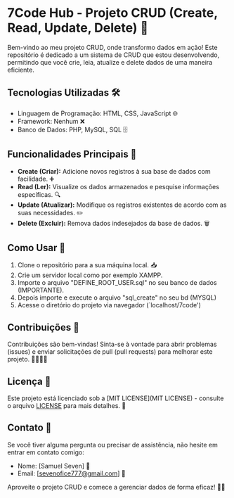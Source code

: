 # 7Code Hub - Projeto CRUD (Create, Read, Update, Delete) 📝

Bem-vindo ao meu projeto CRUD, onde transformo dados em ação! Este repositório é dedicado a um sistema de CRUD que estou desenvolvendo, permitindo que você crie, leia, atualize e delete dados de uma maneira eficiente.

## Tecnologias Utilizadas 🛠️

- Linguagem de Programação: HTML, CSS, JavaScript 🌐
- Framework: Nenhum ❌
- Banco de Dados: PHP, MySQL, SQL 🗄️

## Funcionalidades Principais 🚀

- **Create (Criar):** Adicione novos registros à sua base de dados com facilidade. ➕
- **Read (Ler):** Visualize os dados armazenados e pesquise informações específicas. 🔍
- **Update (Atualizar):** Modifique os registros existentes de acordo com as suas necessidades. ✏️
- **Delete (Excluir):** Remova dados indesejados da base de dados. 🗑️

## Como Usar 📖

1. Clone o repositório para a sua máquina local. 📥
2. Crie um servidor local como por exemplo XAMPP.
3.  Importe o arquivo "DEFINE_ROOT_USER.sql" no seu banco de dados (IMPORTANTE).
4. Depois importe e execute o arquivo "sql_create" no seu bd (MYSQL)
5.  Acesse o diretório do projeto via navegador (`localhost/7code')

## Contribuições 🤝

Contribuições são bem-vindas! Sinta-se à vontade para abrir problemas (issues) e enviar solicitações de pull (pull requests) para melhorar este projeto. 👩‍💻👨‍💻

## Licença 📜

Este projeto está licenciado sob a [MIT LICENSE](MIT LICENSE) - consulte o arquivo [LICENSE](LICENSE) para mais detalhes. 📄

## Contato 📧

Se você tiver alguma pergunta ou precisar de assistência, não hesite em entrar em contato comigo:

- Nome: [Samuel Seven] 👤
- Email: [sevenofice777@gmail.com] 📧

Aproveite o projeto CRUD e comece a gerenciar dados de forma eficaz! 🚀💡
